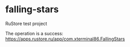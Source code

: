 # falling-stars
RuStore test project

The operation is a success: https://apps.rustore.ru/app/com.xterminal86.FallingStars
